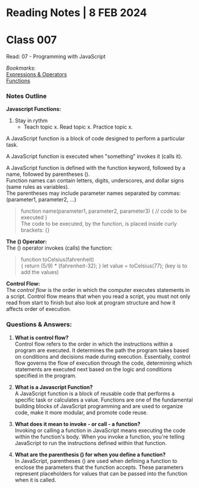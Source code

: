 # **Reading Notes | 8 FEB 2024**

# Class 007

Read: 07 - Programming with JavaScript

*Bookmarks:*  
[Expressions & Operators](https://developer.mozilla.org/en-US/docs/Web/JavaScript/Guide/Expressions_and_Operators)  
[Functions](https://developer.mozilla.org/en-US/docs/Web/JavaScript/Guide/Functions)

### **Notes Outline** 

**Javascript Functions:**

1. Stay in rythm
    - Teach topic x. Read topic x. Practice topic x.  

A JavaScript function is a block of code designed to perform a particular task.  

A JavaScript function is executed when "something" invokes it (calls it).  

A JavaScript function is defined with the function keyword, followed by a name, followed by parentheses ().  
Function names can contain letters, digits, underscores, and dollar signs (same rules as variables).  
The parentheses may include parameter names separated by commas: (parameter1, parameter2, ...)  
  
>function name(parameter1, parameter2, parameter3) {
  // code to be executed
}  
The code to be executed, by the function, is placed inside curly brackets: {}  

**The () Operator:**  
The () operator invokes (calls) the function:

>function toCelsius(fahrenheit)  
{
  return (5/9) * (fahrenheit-32);
}
>let value = toCelsius(77);
(key is to add the values)

**Control Flow:**  
The *control flow* is the order in which the computer executes statements in a script.
Control flow means that when you read a script, you must not only read from start to finish but also look at program structure and how it affects order of execution.  

### **Questions & Answers:**

1. **What is control flow?**  
Control flow refers to the order in which the instructions within a program are executed. It determines the path the program takes based on conditions and decisions made during execution. Essentially, control flow governs the flow of execution through the code, determining which statements are executed next based on the logic and conditions specified in the program.  

2. **What is a Javascript Function?**  
A JavaScript function is a block of reusable code that performs a specific task or calculates a value. Functions are one of the fundamental building blocks of JavaScript programming and are used to organize code, make it more modular, and promote code reuse.  

3. **What does it mean to invoke - or call - a function?**  
Invoking or calling a function in JavaScript means executing the code within the function's body. When you invoke a function, you're telling JavaScript to run the instructions defined within that function.

4. **What are the parenthesis () for when you define a function?**  
In JavaScript, parentheses () are used when defining a function to enclose the parameters that the function accepts. These parameters represent placeholders for values that can be passed into the function when it is called.
